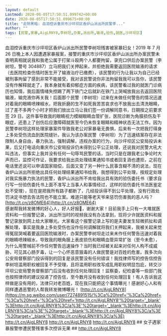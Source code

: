 ```yaml
---
layout: default
Lastmod: 2020-08-05T17:50:51.099742+00:00
date: 2020-08-05T17:50:51.099675+00:00
title: "走除黑暗: 血泪控诉重庆市沙坪坝区香炉山派出所民警李..."
author: ""
tags: [民警,家暴,AigLRNY8,李树坦,办案,派出所,输液,验伤,就医,沙坪坝区]
---
```


血泪控诉重庆市沙坪坝区香炉山派出所民警李树坦残害被家暴妇女！2019 年 7 月 26 日晚上本人因遭遇家暴报案，接警的重庆市沙坪坝区香炉山派出所办案民警未查明真相就说我和我老公属于打架斗殴两个人都要拘留，录完口供后办案民警（李树坦，警号 304887）立马把我们关押起来，并拒绝我需要返回医院输液的请求（去医院检查伤情时医生开了输液治疗已缴费），该民警的行为让我以为自己已经被刑事拘留了感到非常不能接受，我对该民警说你非法拘留我我可以告你，该民警没有作解释就走了，我本身就有着抑郁症方面的疾病，该民警看过我的就医门诊病历也知情，我后面情绪失控踢了两下铁门之后就趴在铁门上哭喊放我出去返回医院输液，输完液你再关我！后面那个民警（李树坦）过来在未做任何警告的情况迅速对着我的眼睛喷辣椒水，把我折磨的生不如死我苦苦哀求也不放我出去清洗眼睛，过了差不多两个小时才把我们放出立马让我们签一份调解同意书，日期按之前要求签 29 日。这件事导致我的眼睛视力模糊眼睛血管扩张，医院诊断为角膜损伤及干眼症，还患上了创伤后应激障碍就医至今仍未恢复眼睛和精神状态无法工作。因为民警李树坦这样处理家暴案件导致我老公对家暴毫无畏惧，后来有一次把我打得身上多处受伤流血到医院缝针。我认为该办案民警（李树坦）为了迅速结案存在非法限制人身自由，暴力执法，强制调解，违规办案的行为，向沙坪坝区公安局投诉未果，后又打电话向重庆市公安局投诉仍未得到公平公正处理，还说我对民警大吼大叫违法，但事实上我并没有任何一句辱骂民警的话，当时只是在跟我老公争论时大声而已，监控可作证，我要求给我出具处理结果通知书或者回复涵也遭拒，之前在电话里还说可以申请国家赔偿，后面又变了另一种什么民事含糊不清的说法，现在香炉山派出所拒绝出具任何处理结果通知书给我，我想得到公平处理，按规定处理对我实施暴力执法的民警，香炉山派出所不肯给我出具有效的验伤委托书（要求自行写一份验伤委托书上面不准写上当事人和事情经过，这样的验伤委托书法医鉴定处不受理），现在是把我所有路子都断了，几经投诉得不到公平处理，没有行政处罚决定书想去告法院也不能立案。难道只能等老天爷来惩罚伤害我的恶人吗？ [http://t.cn/z8OME64](http://t.cn/z8OME64)  
感谢帮我转发微博的好心人，好人好报🙏，谢谢大家！目前我手上只有一大堆就医资料和一份报警记录，派出所当时的视频我没有办法拿到，现将少许就医资料和报警记录放到网上给大家曝光。大家看这个报警记录上写的是夫妻发生轻微抓扯和调解处理，事实是我身上多处受伤也没作任何调解就将我们关押起来，我被关起来觉得冤屈哭喊着要返回医院输液时，办案民警李树坦走过来未作任何警告迅速对着我的眼睛喷辣椒水，导致我的眼角膜上表皮损伤和眼睛血管异常扩张（至今未愈），为什么用警械前不作任何警告迅速操作？当时我已经被关起来对任何人构不成威胁，可见其心肠歹毒，让一个心怀恶意狠毒的人做民警是对百姓的危害。我多次向公安局督察部门投诉得到的回复是该民警没有任何错误！我找律师写的控告信控告李树坦滥用职权被回复不予受理，且将滥用职权改写成乱用职权明显包庇，转交沙坪坝公安局警务督察部门后没有收到任何处理回复！监察委，纪检委等一些部门我也按照律师的建议投递了控告信，至今数月没有收到任何处理回复！有人告诉我这样做是没有用的，法律只对老百姓，现在我只能把这个事情曝光！感谢好心人和有同样遭遇恶警的人帮我转发微博曝光！ [http://t.cn/AigLRNY8](https://m.sg.weibo.com/user/7274891515/%3Ca%20href='%3Ca%20href='%3Ca%20href='%3Ca%20href='http://t.cn/AigLRNY8'%20target='_blank'%3Ehttp://t.cn/AigLRNY8%3C/a%3E'%20target='_blank'%3Ehttp://t.cn/AigLRNY8%3C/a%3E'%20target='_blank'%3Ehttp://t.cn/AigLRNY8%3C/a%3E'%20target='_blank'%3Ehttp://t.cn/AigLRNY8%3C/a%3E) http://t.cn/AigLRNY8 http://t.cn/AigLRNY8 http://t.cn/AigLRNY8 ## 女子遇家暴报警惨遭民警残害多次控诉无果 ## http://t.cn/AigLRNY8

